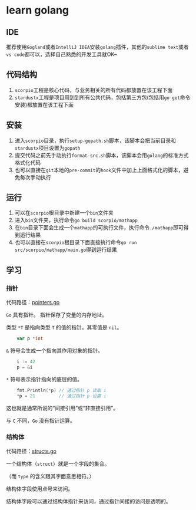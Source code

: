 # learn golang

## IDE
推荐使用`Gogland`或者`IntelliJ IDEA`安装`golang`插件，其他的`sublime text`或者`vs code`都可以，选择自己熟悉的开发工具就OK~

## 代码结构
1. `scorpio`工程是核心代码，与业务相关的所有代码都放置在该工程下面
2. `stardustx`工程是项目用到到所有公共代码，包括第三方包(包括用`go get`命令安装)都放置在该工程下面

## 安装
1. 进入`scorpio`目录，执行`setup-gopath.sh`脚本，该脚本会把当前目录和`stardustx`项目设置为`gopath`
2. 提交代码之前先手动执行`format-src.sh`脚本，该脚本会用`golang`的标准方式格式化代码
3. 也可以直接在`git`本地的`pre-commit`的`hook`文件中加上上面格式化的脚本，避免每次手动执行

## 运行
1. 可以在`scorpio`根目录中新建一个`bin`文件夹
2. 进入`bin`文件夹，执行命令`go build scorpio/mathapp`
3. 在`bin`目录下面会生成一个`mathapp`的可执行文件，执行命令`./mathapp`即可得到运行结果
4. 也可以直接在`scorpio`根目录下面直接执行命令`go run src/scorpio/mathapp/main.go`得到运行结果

## 学习

### 指针

代码路径：[pointers.go](https://github.com/cnych/golearn/blob/master/scorpio/src/scorpio/complextype/pointers.go)

`Go` 具有指针。 指针保存了变量的内存地址。

类型 `*T` 是指向类型 `T` 的值的指针。其零值是 `nil`。
```go
    var p *int
```
`&` 符号会生成一个指向其作用对象的指针。
```go
    i := 42
    p = &i
```
`*` 符号表示指针指向的底层的值。
```go
    fmt.Println(*p) // 通过指针 p 读取 i
    *p = 21         // 通过指针 p 设置 i
```
这也就是通常所说的“间接引用”或“非直接引用”。

与 `C` 不同，`Go` 没有指针运算。


### 结构体

代码路径：[structs.go](https://github.com/cnych/golearn/blob/master/scorpio/src/scorpio/complextype/structs.go)

一个结构体（`struct`）就是一个字段的集合。

（而 `type` 的含义跟其字面意思相符。）

结构体字段使用点号来访问。

结构体字段可以通过结构体指针来访问，通过指针间接的访问是透明的。
